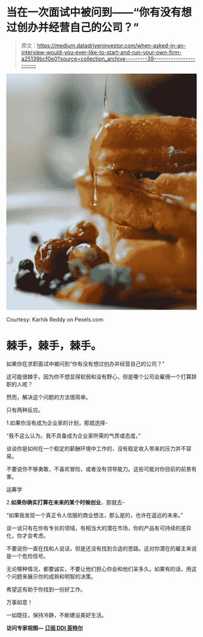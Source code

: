 # 当在一次面试中被问到——“你有没有想过创办并经营自己的公司？”

> 原文：<https://medium.datadriveninvestor.com/when-asked-in-an-interview-would-you-ever-like-to-start-and-run-your-own-firm-a25139bcf0e0?source=collection_archive---------39----------------------->

![](img/c658b98473c537d3bf060192faa9abb2.png)

Courtesy: Karhik Reddy on Pexels.com

# 棘手，棘手，棘手。

如果你在求职面试中被问到“你有没有想过创办并经营自己的公司？”

这可能很棘手，因为你不想显得软弱和没有野心，但是哪个公司会雇佣一个打算辞职的人呢？

然而，解决这个问题的方法很简单。

只有两种反应。

1.如果你没有成为企业家的计划，那就选择-

“我不这么认为。我不具备成为企业家所需的气质或态度。”

谈谈你是如何在一个稳定的薪酬环境中工作的，没有稳定收入带来的压力并不容易。

不要说你不够勇敢，不喜欢冒险，或者没有领导能力。这些可能对你目前的前景有害。

运筹学

2.**如果你确实打算在未来的某个时候创业**，那就去-

“如果我发现一个真正令人信服的商业想法，那么是的，也许在遥远的未来。”

谈一谈只有在你有专长的领域，有相当大的潜在市场，你的产品有可持续的差异化，你才会考虑。

不要说你一直在找和人说话，但是还没有找到合适的思路。这对你潜在的雇主来说是一个危险信号。

无论哪种情况，都要诚实，不要让他们担心你会和他们呆多久。如果有的话，用这个问题来展示你的成熟和明智的决策。

希望这有助于你找到一份好工作。

万事如意！

一如既往，保持冷静，不断建设美好生活。

**访问专家视图—** [**订阅 DDI 英特尔**](https://datadriveninvestor.com/ddi-intel)